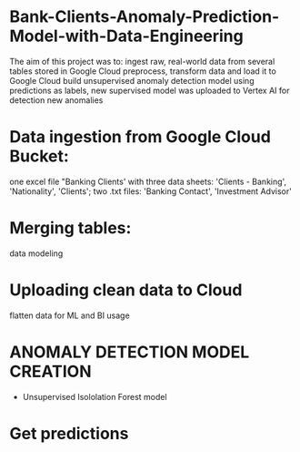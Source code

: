 # Bank-Clients-Anomaly-Prediction-Model-with-Data-Engineering

The aim of this project was to:
ingest raw, real-world data from several tables stored in Google Cloud
preprocess, transform data and load it to Google Cloud
build unsupervised anomaly detection model
using predictions as labels, new supervised model was uploaded to Vertex AI for detection new anomalies

# Data ingestion from Google Cloud Bucket:
one excel file "Banking Clients' with three data sheets: 'Clients - Banking', 'Nationality', 'Clients';
two .txt files: 'Banking Contact', 'Investment Advisor'

# Merging tables:
data modeling

# Uploading clean data to Cloud
flatten data for ML and BI usage

# ANOMALY DETECTION MODEL CREATION 
- Unsupervised Isololation Forest model 

# Get predictions
